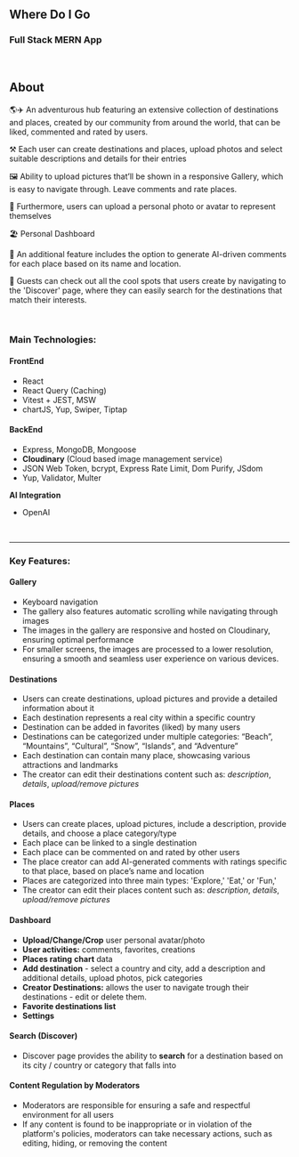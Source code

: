 ## Where Do I Go 

### Full Stack MERN App

<br>

## About


🌎✈️ An adventurous hub featuring an extensive collection of destinations and places, created by our community from around the world, that can be liked, commented and rated by users.

⚒️ Each user can create destinations and places, upload photos and select suitable descriptions and details for their entries

🖼️ Ability to upload pictures that’ll be shown in a responsive Gallery, which is easy to navigate through. Leave comments and rate places.

📸 Furthermore, users can upload a personal photo or avatar to represent themselves

🏖️ Personal Dashboard

🤖 An additional feature includes the option to generate AI-driven comments for each place based on its name and location.

🔎 Guests can check out all the cool spots that users create by navigating to the 'Discover' page, where they can easily search for the destinations that match their interests.

<br>

### Main Technologies:

#### FrontEnd

- React
- React Query (Caching)
- Vitest + JEST, MSW
- chartJS, Yup, Swiper, Tiptap

#### BackEnd

- Express, MongoDB, Mongoose
- **Cloudinary** (Cloud based image management service)
- JSON Web Token, bcrypt, Express Rate Limit, Dom Purify, JSdom
- Yup, Validator, Multer

**AI Integration**

- OpenAI

<br>

---

### Key Features:

#### Gallery

- Keyboard navigation
- The gallery also features automatic scrolling while navigating through images
- The images in the gallery are responsive and hosted on Cloudinary, ensuring optimal performance
- For smaller screens, the images are processed to a lower resolution, ensuring a smooth and seamless user experience on various devices.

#### Destinations

- Users can create destinations, upload pictures and provide a detailed information about it
- Each destination represents a real city within a specific country
- Destination can be added in favorites (liked) by many users
- Destinations can be categorized under multiple categories: “Beach”, “Mountains”, “Cultural”, “Snow”, “Islands”, and “Adventure”
- Each destination can contain many place, showcasing various attractions and landmarks
- The creator can edit their destinations content such as: _description_, _details_, _upload/remove pictures_

#### Places

- Users can create places, upload pictures, include a description, provide details, and choose a place category/type
- Each place can be linked to a single destination
- Each place can be commented on and rated by other users
- The place creator can add AI-generated comments with ratings specific to that place, based on place’s name and location
- Places are categorized into three main types: 'Explore,' 'Eat,' or 'Fun,'
- The creator can edit their places content such as: _description_, _details_, _upload/remove pictures_

#### Dashboard

- **Upload/Change/Crop** user personal avatar/photo
- **User activities:** comments, favorites, creations
- **Places rating** **chart** data
- **Add destination** - select a country and city, add a description and additional details, upload photos, pick categories
- **Creator Destinations:** allows the user to navigate trough their destinations - edit or delete them.
- **Favorite destinations list**
- **Settings**

#### Search (Discover)

- Discover page provides the ability to **search** for a destination based on its city / country or category that falls into

#### Content Regulation by Moderators

- Moderators are responsible for ensuring a safe and respectful environment for all users
- If any content is found to be inappropriate or in violation of the platform's policies, moderators can take necessary actions, such as editing, hiding, or removing the content

